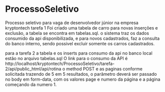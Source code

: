 # ProcessoSeletivo
Processo seletivo para vaga de desenvolvedor júnior na empresa kryptontech
tarefa 1
Foi criado uma tabela de carro para novas inserções e exclusão, a tabela se encontra em tabelas.sql.
o sistema traz os dados consumido da api disponibilizada, e para novos cadastrados, faz a consulta do banco interno, sendo possivel excluir somente os carros cadastrados.

para a tarefa 2
a tabela e os inserts para consumo da api no banco local estão no arquivo tabelas.sql
O link para o consumo da API é 
http://localhost/kryptontech/ProcessoSeletivo/tarefa-2/api/public_html/api/rotina
o method POST e as paginas conforme solicitada trazendo de 5 em 5 resultados, o parâmetro deverá ser passado no body em form-data, com os valores page e numero da página e a página começando da numero 1.